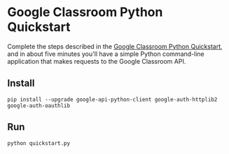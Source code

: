 # Google Classroom Python Quickstart

Complete the steps described in the [Google Classroom Python Quickstart](
https://developers.google.com/classroom/quickstart/python), and in
about five minutes you'll have a simple Python command-line application that
makes requests to the Google Classroom API.

## Install

```
pip install --upgrade google-api-python-client google-auth-httplib2 google-auth-oauthlib
```

## Run

```
python quickstart.py
```
